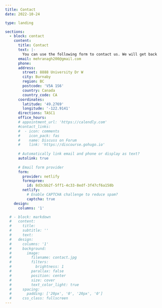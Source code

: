 ```yaml
---
title: Contact
date: 2022-10-24

type: landing

sections:
  - block: contact
    content:
      title: Contact
      text: |-
        You can use the following form to contact us. We will get back to you as soon as possible.
      email: mehranagh200@gmail.com
      phone: 
      address:
        street: 8888 University Dr W
        city: Burnaby
        region: BC
        postcode: 'V5A 1S6'
        country: Canada
        country_code: CA
      coordinates:
        latitude: '49.2769'
        longitude: '-122.9141'
      directions: TASC1
      office_hours:
      # appointment_url: 'https://calendly.com'
      #contact_links:
      #  - icon: comments
      #    icon_pack: fas
      #    name: Discuss on Forum
      #    link: 'https://discourse.gohugo.io'
    
      # Automatically link email and phone or display as text?
      autolink: true
    
      # Email form provider
      form:
        provider: netlify
        formspree:
          id: 8d3cbb2f-5ff1-4c33-8edf-3f47cf6a158b
        netlify:
          # Enable CAPTCHA challenge to reduce spam?
          captcha: true
    design:
      columns: '1'

  # - block: markdown
  #   content:
  #     title:
  #     subtitle: ''
  #     text:
  #   design:
  #     columns: '1'
  #     background:
  #       image: 
  #         filename: contact.jpg
  #         filters:
  #           brightness: 1
  #         parallax: false
  #         position: center
  #         size: cover
  #         text_color_light: true
  #     spacing:
  #       padding: ['20px', '0', '20px', '0']
  #     css_class: fullscreen
---
```

